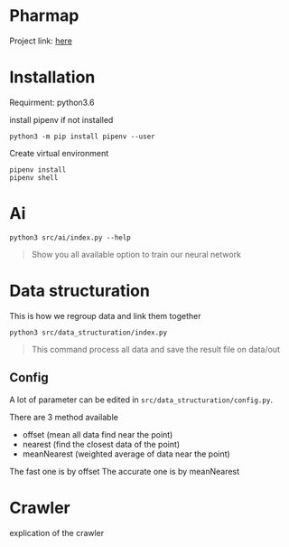 # Pharmap
Project link: [here](https://projets.aiforabetterworld.bemyapp.com/#/projects/5bba650454a8770004b25ccc)

# Installation

Requirment: python3.6

install pipenv if not installed
```
python3 -m pip install pipenv --user
```
Create virtual environment
```
pipenv install
pipenv shell
```
# Ai
```
python3 src/ai/index.py --help
```
> Show you all available option to train our neural network

# Data structuration
This is how we regroup data and link them together
```
python3 src/data_structuration/index.py
```

> This command process all data and save the result file on data/out

## Config

A lot of parameter can be edited in `src/data_structuration/config.py`.

There are 3 method available
 - offset (mean all data find near the point)
 - nearest (find the closest data of the point)
 - meanNearest (weighted average of data near the point)

The fast one is by offset
The accurate one is by meanNearest

# Crawler
explication of the crawler
